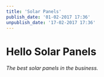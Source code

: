 ```yaml
---
title: 'Solar Panels'
publish_date: '01-02-2017 17:36'
unpublish_date: '17-02-2017 17:36'
---
```


# Hello Solar Panels
###### The best solar panels in the business.